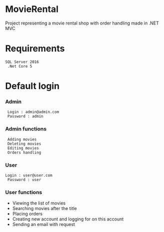 # MovieRental
Project representing a movie rental shop with order handling made in .NET MVC 

# Requirements
`` SQL Server 2016 ``
<br/>
`` .Net Core 5``
<br/>

# Default login
### Admin
`` Login : admin@admin.com``
<br/>
`` Password : admin``
<br/>

### Admin functions
`` Adding movies``
<br/>
`` Deleting movies``
<br/>
`` Editing movies``
<br/>
`` Orders handling``
<br/>

### User
``Login : user@user.com``
<br/>
`` Password : user``
<br/>
### User functions
 - Viewing the list of movies
 - Searching movies after the title
 - Placing orders
 - Creating new account and logging for on this account
 - Sending an email with request
